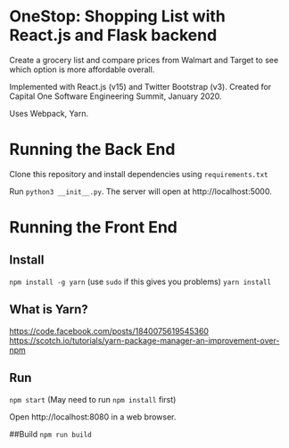 # OneStop: Shopping List with React.js and Flask backend

Create a grocery list and compare prices from Walmart and Target to see which option is more affordable overall.

Implemented with React.js (v15) and Twitter Bootstrap (v3). Created for Capital One Software Engineering Summit, January 2020.

Uses Webpack, Yarn.


# Running the Back End
Clone this repository and install dependencies using `requirements.txt`

Run `python3 __init__.py`. The server will open at http://localhost:5000.

# Running the Front End

## Install
`npm install -g yarn` (use `sudo` if this gives you problems)
`yarn install`

## What is Yarn?
https://code.facebook.com/posts/1840075619545360
https://scotch.io/tutorials/yarn-package-manager-an-improvement-over-npm

## Run
`npm start` (May need to run `npm install` first)

Open http://localhost:8080 in a web browser.

##Build
`npm run build`
